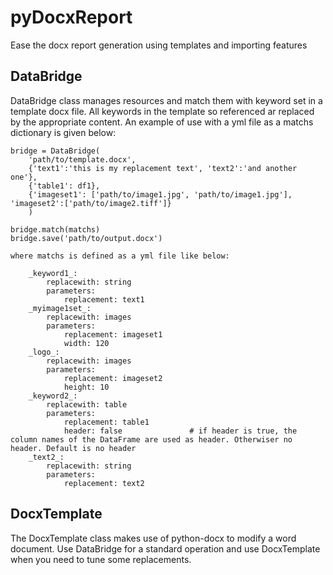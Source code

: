 # pyDocxReport
Ease the docx report generation using templates and importing features

## DataBridge
DataBridge class manages resources and match them with keyword set in a template docx file.
    All keywords in the template so referenced ar replaced by the appropriate content.
    An example of use with a yml file as a matchs dictionary is given below:

    bridge = DataBridge(
        'path/to/template.docx',
        {'text1':'this is my replacement text', 'text2':'and another one'},
        {'table1': df1},
        {'imageset1': ['path/to/image1.jpg', 'path/to/image1.jpg'], 'imageset2':['path/to/image2.tiff']}
        )

    bridge.match(matchs)
    bridge.save('path/to/output.docx')

    where matchs is defined as a yml file like below:

        _keyword1_:
            replacewith: string
            parameters:
                replacement: text1
        _myimage1set_:
            replacewith: images
            parameters:
                replacement: imageset1
                width: 120
        _logo_:
            replacewith: images
            parameters:
                replacement: imageset2
                height: 10
        _keyword2_:
            replacewith: table
            parameters:
                replacement: table1
                header: false               # if header is true, the column names of the DataFrame are used as header. Otherwiser no header. Default is no header
        _text2_:
            replacewith: string
            parameters:
                replacement: text2

## DocxTemplate
The DocxTemplate class makes use of python-docx to modify a word document.
Use DataBridge for a standard operation and use DocxTemplate when you need to tune some replacements.